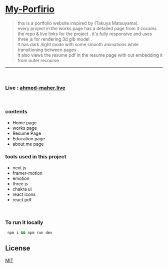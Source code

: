 # [My-Porfirio](https://www.ahmed-maher.live)

> this is a portfolio website inspired by (Takuya Matsuyama).  
> every project in the works page has a detailed page from it cocains the repo & live links for the project .
> it's fully responsive and uses three js for rendering 3d glb model .  
> it has dark /light mode with some smooth animations while transitioning between pages .  
> it also views the resume pdf in the resume page with out embedding it from outer recourse .

<hr/>
<br>

### Live : [ahmed-maher.live](https://www.ahmed-maher.live)

<br>

### contents

- Home page
- works page
- Resume Page
- Education page
- about me page
  <br>

### tools used in this project

- next js
- framer-motion
- emotion
- three js
- chakra ui
- react icons
- react pdf

<br>

### To run it locally

```bash
 npm i && npm run dev
```

## License

[MIT](./LICENSE.md)

